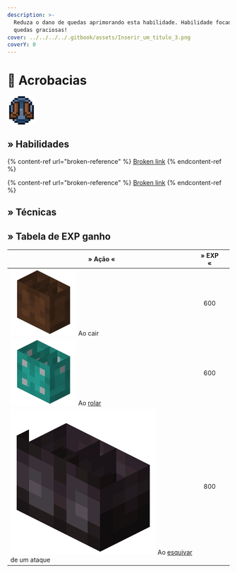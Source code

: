 ```yaml
---
description: >-
  Reduza o dano de quedas aprimorando esta habilidade. Habilidade focada em
  quedas graciosas!
cover: ../../../../.gitbook/assets/Inserir_um_titulo_3.png
coverY: 0
---
```


# 👞 Acrobacias

![](../../../../.gitbook/assets/AcrobaticsSkill.webp)

## » Habilidades

{% content-ref url="broken-reference" %}
[Broken link](broken-reference)
{% endcontent-ref %}

{% content-ref url="broken-reference" %}
[Broken link](broken-reference)
{% endcontent-ref %}

## » Técnicas

## » Tabela de EXP ganho

<table><thead><tr><th>» Ação «</th><th align="center">» EXP «</th><th data-hidden></th></tr></thead><tbody><tr><td><img src="../../../../.gitbook/assets/Botas_de_Couro.webp" alt="" data-size="line"> Ao cair</td><td align="center">600</td><td></td></tr><tr><td><img src="../../../../.gitbook/assets/Botas_de_Diamante.webp" alt="" data-size="line"> Ao <a href="broken-reference">rolar</a></td><td align="center">600</td><td></td></tr><tr><td><img src="../../../../.gitbook/assets/Netherite_Boots_JE2_BE1.webp" alt="" data-size="line"> Ao <a href="broken-reference">esquivar</a> de um ataque</td><td align="center">800</td><td></td></tr></tbody></table>
